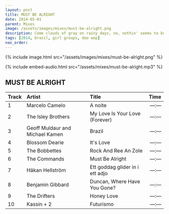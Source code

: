 ```yaml
---
layout: post
title: MUST BE ALRIGHT
date: 2014-05-01
parent: Mixes
image: /assets/images/mixes/must-be-alright.png
description: Come clouds of gray on rainy days, no, nothin' seems to bother me
tags: [2014, brazil, girl groups, doo wop]
nav_order: 
---
```

{% include image.html src="/assets/images/mixes/must-be-alright.png" %}

{% include embed-audio.html src="/assets/mixes/must-be-alright.mp3" %}

## MUST BE ALRIGHT

| Track | Artist                            | Title                                | Time |
|:------|:----------------------------------|:-------------------------------------|-----:|
| 1     | Marcelo Camelo                   | A noite                              | —:—  |
| 2     | The Isley Brothers               | My Love Is Your Love (Forever)      | —:—  |
| 3     | Geoff Muldaur and Michael Kamen  | Brazil                               | —:—  |
| 4     | Blossom Dearie                   | It's Love                            | —:—  |
| 5     | The Bobbettes                    | Rock And Ree An Zole                 | —:—  |
| 6     | The Commands                     | Must Be Alright                      | —:—  |
| 7     | Häkan Hellström                  | Ett goddag glider in i ett adjo     | —:—  |
| 8     | Benjamin Gibbard                 | Duncan, Where Have You Gone?         | —:—  |
| 9     | The Drifters                     | Honey Love                           | —:—  |
| 10    | Kassin + 2                       | Futurismo                            | —:—  |
